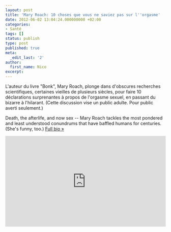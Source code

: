 ```yaml
---
layout: post
title: 'Mary Roach: 10 choses que vous ne saviez pas sur l''orgasme'
date: 2012-06-02 13:04:24.000000000 +02:00
categories:
- Santé
tags: []
status: publish
type: post
published: true
meta:
  _edit_last: '2'
author:
  first_name: Nico
excerpt:
---
```

<p id="tagline">L'auteur du livre "Bonk", Mary Roach, plonge dans d'obscures recherches scientifiques, certaines vieilles de plusieurs siècles, pour faire 10 déclarations surprenantes à propos de l'orgasme sexuel, en passant du bizarre à l'hilarant. (Cette discussion vise un public adulte. Pour public averti seulement.)</p>

<p>Death, the afterlife, and now sex -- Mary Roach tackles the most pondered and least understood conundrums that have baffled humans for centuries. (She's funny, too.) <a title="Mary Roach's bio" href="https://www.ted.com/speakers/mary_roach" target="_blank">Full bio »</a></p>

<div style="max-width:854px"><div style="position:relative;height:0;padding-bottom:56.25%"><iframe src="https://embed.ted.com/talks/lang/fr/mary_roach_10_things_you_didn_t_know_about_orgasm" width="854" height="480" style="position:absolute;left:0;top:0;width:100%;height:100%" frameborder="0" scrolling="no" allowfullscreen></iframe></div></div>
